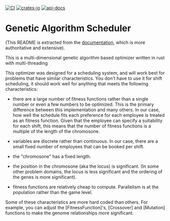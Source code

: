 

  [![CI](https://github.com/bryanlarsen/gas/actions/workflows/ci.yaml/badge.svg)](https://github.com/bryanlarsen/gas/actions)
  [![crates-io](https://img.shields.io/crates/v/ga-scheduler.svg)](https://crates.io/crates/ga-scheduler)
  [![api-docs](https://docs.rs/ga-scheduler/badge.svg)](https://docs.rs/ga-scheduler)
  
# Genetic Algorithm Scheduler

(This README is extracted from the [documentation](https://bryanlarsen.github.io/gas/gas/index.html), which is more authoritative and extensive).

This is a multi-dimensional genetic algorithm based optimizer written in rust with multi-threading

This optimizer was designed for a scheduling system, and will work best for problems that have similar characteristics.   You don't have to use it for shift scheduling, it should work well for anything that meets the following characteristics:

- there are a large number of fitness functions rather than a single number or even a few numbers to be optimized.  This is the primary difference between this implementation and many others.   In our case, how well the schedule fits each preference for each employee is treated as an fitness function.   Given that the employee can specify a suitability for each shift, this means that the number of fitness functions is a multiple of the length of the chromosone.

- variables are discrete rather than continuous.   In our case, there are a small fixed number of employees that can be booked per shift.

- the "chromosone" has a fixed length.

- the position in the chromosone (aka the locus) is significant.    (In some other problem domains, the locus is less significant and the ordering of the genes is more significant).

- fitness functions are relatively cheap to compute.  Parallelism is at the population rather than the game level.

Some of these characteristics are more hard coded than others.   For example, you can adjust the [FitnessFunction]'s, [Crossover] and [Mutation] functions to make the genome relationships more significant.

